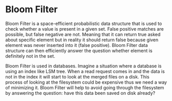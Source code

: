 # Bloom Filter

Bloom Filter is a space-efficient probabilistic data structure that is used to
check whether a value is present in a given set. False positive matches are
possible, but false negative are not. Meaning that it can return true asked
about specific element but in reality it should return false because given
element was never inserted into it (false positive). Bloom Filter data
structure can then efficiently answer the question whether element is definitely
not in the set.

Bloom Filter is used in databases. Imagine a situation where a database is
using an index like LSM tree. When a read request comes in and the data is not
in the index it will start to look at the merged files on a disk. This process
of looking at the filesystem could be expensive thus we need a way of
minimizing it. Bloom Filter will help to avoid going through the filesystem by
answering the question: have this data been saved on disk already?
